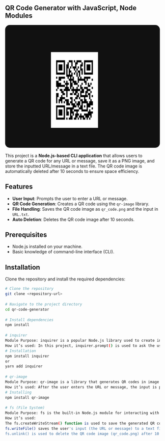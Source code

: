 ## QR Code Generator with JavaScript, Node Modules
<img src="QR_Code.png" alt="QR Code" style="border-radius: 15px; width: 1000px; height: 400px;">


This project is a **Node.js-based CLI application** that allows users to generate a QR code for any URL or message, save it as a PNG image, and store the inputted URL/message in a text file. The QR code image is automatically deleted after 10 seconds to ensure space efficiency.

## Features

- **User Input**: Prompts the user to enter a URL or message.
- **QR Code Generation**: Creates a QR code using the `qr-image` library.
- **File Handling**: Saves the QR code image as `qr_code.png` and the input in `URL.txt`.
- **Auto Deletion**: Deletes the QR code image after 10 seconds.

## Prerequisites

- Node.js installed on your machine.
- Basic knowledge of command-line interface (CLI).

## Installation

Clone the repository and install the required dependencies:

```bash
# Clone the repository
git clone <repository-url>

# Navigate to the project directory
cd qr-code-generator

# Install dependencies
npm install

# inquirer
Module Purpose: inquirer is a popular Node.js library used to create interactive command-line interfaces (CLI). It allows developers to prompt users for inputs in the terminal.
How it’s used: In this project, inquirer.prompt() is used to ask the user for a URL or a message that will be converted into a QR code.
# Installation
npm install inquirer
or
yarn add inquirer

# qr-image
Module Purpose: qr-image is a library that generates QR codes in image formats such as PNG or SVG.
How it’s used: After the user enters the URL or message, the input is passed to qr-image to generate a QR code in PNG format, which is saved to the file system.
# Installing
npm install qr-image

# fs (File System)
Module Purpose: fs is the built-in Node.js module for interacting with the file system, allowing reading and writing of files.
How it’s used:
The fs.createWriteStream() function is used to save the generated QR code image to a file.
fs.writeFile() saves the user's input (the URL or message) to a text file (URL.txt).
fs.unlink() is used to delete the QR code image (qr_code.png) after 10 seconds.
